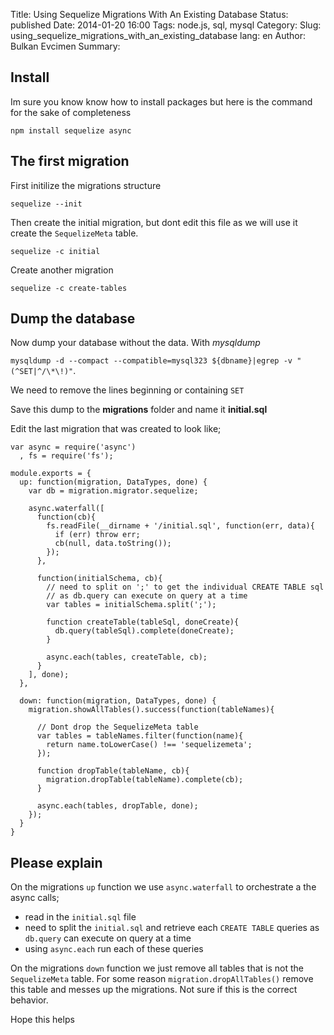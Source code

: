 Title: Using Sequelize Migrations With An Existing Database
Status: published
Date: 2014-01-20 16:00
Tags: node.js, sql, mysql
Category: 
Slug: using_sequelize_migrations_with_an_existing_database
lang: en
Author: Bulkan Evcimen
Summary:

## Install
 
Im sure you know know how to install packages but here is the command for the sake of completeness

`npm install sequelize async`

## The first migration

First initilize the migrations structure

`sequelize --init`

Then create the initial migration, but dont edit this file as we will use it create the `SequelizeMeta` table.

`sequelize -c initial`

Create another migration

`sequelize -c create-tables`

## Dump the database

Now dump your database without the data. With _mysqldump_

`mysqldump -d --compact --compatible=mysql323 ${dbname}|egrep -v "(^SET|^/\*\!)"`.

We need to remove the lines beginning or containing `SET`

Save this dump to the **migrations** folder and name it **initial.sql**

Edit the last migration that was created to look like;

    var async = require('async')
      , fs = require('fs');

    module.exports = {
      up: function(migration, DataTypes, done) {
        var db = migration.migrator.sequelize;

        async.waterfall([
          function(cb){
            fs.readFile(__dirname + '/initial.sql', function(err, data){
              if (err) throw err;
              cb(null, data.toString());
            });
          },

          function(initialSchema, cb){
            // need to split on ';' to get the individual CREATE TABLE sql
            // as db.query can execute on query at a time
            var tables = initialSchema.split(';');

            function createTable(tableSql, doneCreate){
              db.query(tableSql).complete(doneCreate);
            }

            async.each(tables, createTable, cb);
          }
        ], done);
      },

      down: function(migration, DataTypes, done) {
        migration.showAllTables().success(function(tableNames){
        
          // Dont drop the SequelizeMeta table 
          var tables = tableNames.filter(function(name){
            return name.toLowerCase() !== 'sequelizemeta';
          });

          function dropTable(tableName, cb){
            migration.dropTable(tableName).complete(cb);
          }

          async.each(tables, dropTable, done);
        });
      }
    }

## Please explain
    
On the migrations `up` function we use `async.waterfall` to orchestrate a the async calls;

* read in the `initial.sql` file 
* need to split the `initial.sql` and retrieve each `CREATE TABLE` queries as `db.query` can execute on query at a time
* using `async.each` run each of these queries

On the migrations `down` function we just remove all tables that is not the `SequelizeMeta` table. For some reason `migration.dropAllTables()` remove this table and messes up the migrations. Not sure if this is the correct behavior.

Hope this helps





